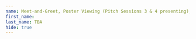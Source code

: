 ```yaml
---
name: Meet-and-Greet, Poster Viewing (Pitch Sessions 3 & 4 presenting), Coffee Break
first_name: 
last_name: TBA
hide: true
---
```

